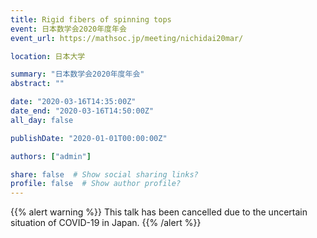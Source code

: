 ```yaml
---
title: Rigid fibers of spinning tops
event: 日本数学会2020年度年会
event_url: https://mathsoc.jp/meeting/nichidai20mar/

location: 日本大学

summary: "日本数学会2020年度年会"
abstract: ""

date: "2020-03-16T14:35:00Z"
date_end: "2020-03-16T14:50:00Z"
all_day: false

publishDate: "2020-01-01T00:00:00Z"

authors: ["admin"]

share: false  # Show social sharing links?
profile: false  # Show author profile?
---
```

{{% alert warning %}}
This talk has been cancelled due to the uncertain situation of COVID-19 in Japan.
{{% /alert %}}
